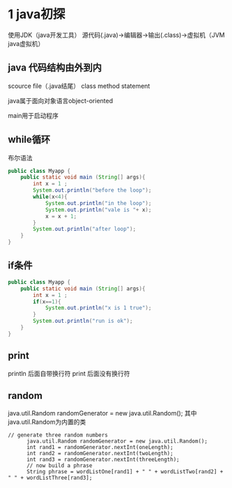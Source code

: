 # 1 java初探
使用JDK（java开发工具）
源代码(.java)→编辑器→输出(.class)→虚拟机（JVM java虚拟机）
## java 代码结构由外到内
scource file（.java结尾）
class
method
statement

java属于面向对象语言object-oriented

main用于启动程序
## while循环
布尔语法
~~~ java
public class Myapp {
    public static void main (String[] args){
        int x = 1 ;
        System.out.println("before the loop");
        while(x<4){
            System.out.println("in the loop");
            System.out.println("vale is "+ x);
            x = x + 1;
        }
        System.out.println("after loop");
    }
}
~~~
## if条件
~~~ java
public class Myapp {
    public static void main (String[] args){
        int x = 1 ;
        if(x==1){
            System.out.println("x is 1 true");
        }
        System.out.println("run is ok");
    }
}
~~~
## print
println 后面自带换行符
print 后面没有换行符
## random
java.util.Random randomGenerator = new java.util.Random(); 其中java.util.Random为内置的类
~~~
// generate three random numbers
      java.util.Random randomGenerator = new java.util.Random();
      int rand1 = randomGenerator.nextInt(oneLength);
      int rand2 = randomGenerator.nextInt(twoLength);
      int rand3 = randomGenerator.nextInt(threeLength);
      // now build a phrase
      String phrase = wordListOne[rand1] + " " + wordListTwo[rand2] + " " + wordListThree[rand3];
~~~
